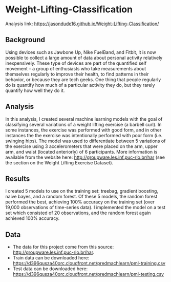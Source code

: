 # Weight-Lifting-Classification
Analysis link: https://jasondude16.github.io/Weight-Lifting-Classification/

## Background
Using devices such as Jawbone Up, Nike FuelBand, and Fitbit, it is now possible to collect a large amount of data about personal activity relatively inexpensively. These type of devices are part of the quantified self movement – a group of enthusiasts who take measurements about themselves regularly to improve their health, to find patterns in their behavior, or because they are tech geeks. One thing that people regularly do is quantify how much of a particular activity they do, but they rarely quantify how well they do it. 

## Analysis 
In this analysis, I created several machine learning models with the goal of classifying several variations of a weight lifting exercise (a barbell curl). In some instances, the exercise was performed with good form, and in other instances the the exercise was intentionally performed with poor form (i.e. swinging hips). The model was used to differentiate between 5 variations of the exercise using 3 accelerometers that were placed on the arm, upper arm, and waist (located anteriorly) of 6 participants. More information is available from the website here: http://groupware.les.inf.puc-rio.br/har (see the section on the Weight Lifting Exercise Dataset).

## Results 
I created 5 models to use on the training set: treebag, gradient boosting, naive bayes, and a random forest. Of these 5 models, the random forest performed the best, achieving 100% accuracy on the training set (over 19,000 observations of time-series data). I implemented the model on a test set which consisted of 20 observations, and the random forest again achieved 100% accuracy.

## Data
* The data for this project come from this source: http://groupware.les.inf.puc-rio.br/har. 
* Train data can be downloaded here: https://d396qusza40orc.cloudfront.net/predmachlearn/pml-training.csv
* Test data can be downloaded here: https://d396qusza40orc.cloudfront.net/predmachlearn/pml-testing.csv

